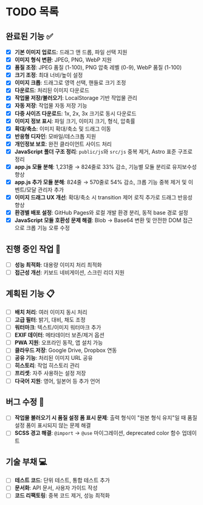# TODO 목록

## 완료된 기능 ✅

- [x] **기본 이미지 업로드**: 드래그 앤 드롭, 파일 선택 지원
- [x] **이미지 형식 변환**: JPEG, PNG, WebP 지원
- [x] **품질 조정**: JPEG 품질 (1-100), PNG 압축 레벨 (0-9), WebP 품질 (1-100)
- [x] **크기 조정**: 최대 너비/높이 설정
- [x] **이미지 크롭**: 드래그로 영역 선택, 핸들로 크기 조정
- [x] **다운로드**: 처리된 이미지 다운로드
- [x] **작업물 저장/불러오기**: LocalStorage 기반 작업물 관리
- [x] **자동 저장**: 작업물 자동 저장 기능
- [x] **다중 사이즈 다운로드**: 1x, 2x, 3x 크기로 동시 다운로드
- [x] **이미지 정보 표시**: 파일 크기, 이미지 크기, 형식, 압축률
- [x] **확대/축소**: 이미지 확대/축소 및 드래그 이동
- [x] **반응형 디자인**: 모바일/데스크톱 지원
- [x] **개인정보 보호**: 완전 클라이언트 사이드 처리
- [x] **JavaScript 폴더 구조 정리**: `public/js`와 `src/js` 중복 제거, Astro 표준 구조로 정리
- [x] **app.js 모듈 분해**: 1,231줄 → 824줄로 33% 감소, 기능별 모듈 분리로 유지보수성 향상
- [x] **app.js 추가 모듈 분해**: 824줄 → 570줄로 54% 감소, 크롭 기능 중복 제거 및 이벤트/모달 관리자 추가
- [x] **이미지 드래그 UX 개선**: 확대/축소 시 transition 제어 로직 추가로 드래그 반응성 향상
- [x] **환경별 배포 설정**: GitHub Pages와 로컬 개발 환경 분리, 동적 base 경로 설정
- [x] **JavaScript 모듈 호환성 문제 해결**: Blob → Base64 변환 및 안전한 DOM 접근으로 크롭 기능 오류 수정

## 진행 중인 작업 🔄

- [ ] **성능 최적화**: 대용량 이미지 처리 최적화
- [ ] **접근성 개선**: 키보드 네비게이션, 스크린 리더 지원

## 계획된 기능 📋

- [ ] **배치 처리**: 여러 이미지 동시 처리
- [ ] **고급 필터**: 밝기, 대비, 채도 조정
- [ ] **워터마크**: 텍스트/이미지 워터마크 추가
- [ ] **EXIF 데이터**: 메타데이터 보존/제거 옵션
- [ ] **PWA 지원**: 오프라인 동작, 앱 설치 가능
- [ ] **클라우드 저장**: Google Drive, Dropbox 연동
- [ ] **공유 기능**: 처리된 이미지 URL 공유
- [ ] **히스토리**: 작업 히스토리 관리
- [ ] **프리셋**: 자주 사용하는 설정 저장
- [ ] **다국어 지원**: 영어, 일본어 등 추가 언어

## 버그 수정 🐛

- [ ] **작업물 불러오기 시 품질 설정 폼 표시 문제**: 출력 형식이 "원본 형식 유지"일 때 품질 설정 폼이 표시되지 않는 문제 해결
- [ ] **SCSS 경고 해결**: `@import` → `@use` 마이그레이션, deprecated color 함수 업데이트

## 기술 부채 💻

- [ ] **테스트 코드**: 단위 테스트, 통합 테스트 추가
- [ ] **문서화**: API 문서, 사용자 가이드 작성
- [ ] **코드 리팩토링**: 중복 코드 제거, 성능 최적화 